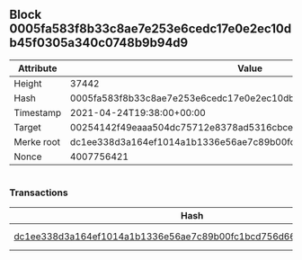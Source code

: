 ## Block 0005fa583f8b33c8ae7e253e6cedc17e0e2ec10db45f0305a340c0748b9b94d9

Attribute | Value
--- | ---
Height | 37442
Hash | 0005fa583f8b33c8ae7e253e6cedc17e0e2ec10db45f0305a340c0748b9b94d9
Timestamp | 2021-04-24T19:38:00+00:00
Target | 00254142f49eaaa504dc75712e8378ad5316cbcead634704b3734b6271167cc4
Merke root | dc1ee338d3a164ef1014a1b1336e56ae7c89b00fc1bcd756d664d1728a822604
Nonce | 4007756421

```

```

### Transactions

Hash | Amount
--- | ---
[dc1ee338d3a164ef1014a1b1336e56ae7c89b00fc1bcd756d664d1728a822604](dc1ee338d3a164ef1014a1b1336e56ae7c89b00fc1bcd756d664d1728a822604.md) | 10.00000000 SKEPTI 
